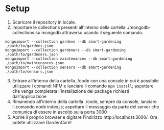 # Setup

1. Scaricare il repository in locale.
2. Importare le collections presenti all'interno della cartella ./mongodb-collections su mongodb attraverso usando il seguente comando.
```
mongoimport --collection gardens --db smart-gardening ./path/to/gardens.json
mongoimport --collection gardeners --db smart-gardening ./path/to/gardeners.json
mongoimport --collection maintenances --db smart-gardening ./path/to/maintenances.json
mongoimport --collection sensors --db smart-gardening ./path/to/sensors.json
```
3. Entrare all'interno della cartella ./code con una console in cui è possibile utilizzare i comandi NPM e lanciare il comando `npm install`; aspettare che venga completata l'installazione dei package richiesti dall'applicazione
5. Rimanendo all'interno della cartella ./code, sempre da console, lanciare il comando node index.js; aspettare il messaggio da parte del server che comunica di essere in ascolto sulla porta 3000
6. Aprire il proprio browser e digitare l'indirizzo http://localhost:3000/. Ora potete utilizzare GardenCare!
